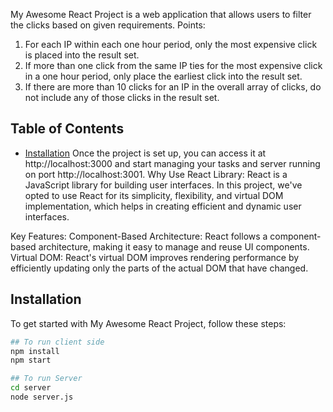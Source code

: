 My Awesome React Project is a web application that allows users to filter the clicks based on given requirements.
Points:
1. For each IP within each one hour period, only the most expensive click is placed into the
result set.
2. If more than one click from the same IP ties for the most expensive click in a one hour
period, only place the earliest click into the result set.
3. If there are more than 10 clicks for an IP in the overall array of clicks, do not include any
of those clicks in the result set. 


## Table of Contents
- [Installation](#installation)
Once the project is set up, you can access it at http://localhost:3000 and start managing your tasks and server running on port http://localhost:3001.
Why Use React Library:
React is a JavaScript library for building user interfaces. In this project, we've opted to use React for its simplicity, flexibility, and virtual DOM implementation, which helps in creating efficient and dynamic user interfaces.

Key Features:
Component-Based Architecture: React follows a component-based architecture, making it easy to manage and reuse UI components.
Virtual DOM: React's virtual DOM improves rendering performance by efficiently updating only the parts of the actual DOM that have changed.

## Installation

To get started with My Awesome React Project, follow these steps:

```bash
## To run client side
npm install
npm start

## To run Server
cd server
node server.js
